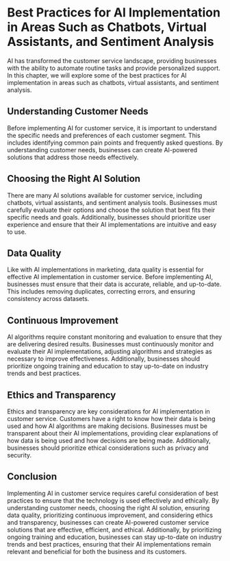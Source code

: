 Best Practices for AI Implementation in Areas Such as Chatbots, Virtual Assistants, and Sentiment Analysis
==========================================================================================================================================================================

AI has transformed the customer service landscape, providing businesses with the ability to automate routine tasks and provide personalized support. In this chapter, we will explore some of the best practices for AI implementation in areas such as chatbots, virtual assistants, and sentiment analysis.

Understanding Customer Needs
----------------------------

Before implementing AI for customer service, it is important to understand the specific needs and preferences of each customer segment. This includes identifying common pain points and frequently asked questions. By understanding customer needs, businesses can create AI-powered solutions that address those needs effectively.

Choosing the Right AI Solution
------------------------------

There are many AI solutions available for customer service, including chatbots, virtual assistants, and sentiment analysis tools. Businesses must carefully evaluate their options and choose the solution that best fits their specific needs and goals. Additionally, businesses should prioritize user experience and ensure that their AI implementations are intuitive and easy to use.

Data Quality
------------

Like with AI implementations in marketing, data quality is essential for effective AI implementation in customer service. Before implementing AI, businesses must ensure that their data is accurate, reliable, and up-to-date. This includes removing duplicates, correcting errors, and ensuring consistency across datasets.

Continuous Improvement
----------------------

AI algorithms require constant monitoring and evaluation to ensure that they are delivering desired results. Businesses must continuously monitor and evaluate their AI implementations, adjusting algorithms and strategies as necessary to improve effectiveness. Additionally, businesses should prioritize ongoing training and education to stay up-to-date on industry trends and best practices.

Ethics and Transparency
-----------------------

Ethics and transparency are key considerations for AI implementation in customer service. Customers have a right to know how their data is being used and how AI algorithms are making decisions. Businesses must be transparent about their AI implementations, providing clear explanations of how data is being used and how decisions are being made. Additionally, businesses should prioritize ethical considerations such as privacy and security.

Conclusion
----------

Implementing AI in customer service requires careful consideration of best practices to ensure that the technology is used effectively and ethically. By understanding customer needs, choosing the right AI solution, ensuring data quality, prioritizing continuous improvement, and considering ethics and transparency, businesses can create AI-powered customer service solutions that are effective, efficient, and ethical. Additionally, by prioritizing ongoing training and education, businesses can stay up-to-date on industry trends and best practices, ensuring that their AI implementations remain relevant and beneficial for both the business and its customers.
